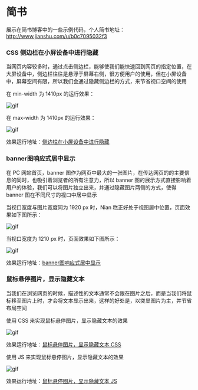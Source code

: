 # 简书

展示在简书博客中的一些示例代码，个人简书地址：http://www.jianshu.com/u/b0c7095032f3

### CSS 侧边栏在小屏设备中进行隐藏

当网页内容较多时，通过点击侧边栏，能够使我们能快速回到网页的指定位置，在大屏设备中，侧边栏往往是悬浮于屏幕右侧，很方便用户的使用，但在小屏设备中，屏幕空间有限，所以我们会通过隐藏侧边栏的方式，来节省视口空间的使用

在 min-width 为 1410px 的运行效果：

![gif](http://upload-images.jianshu.io/upload_images/1662958-c995bce772a6c4e8.gif?imageMogr2/auto-orient/strip)

在 max-width 为 1410px 的运行效果：

![gif](http://upload-images.jianshu.io/upload_images/1662958-1f8e3153387e1b1e.gif?imageMogr2/auto-orient/strip)

效果运行地址：[侧边栏在小屏设备中进行隐藏](https://niangao-warren.github.io/JianShu/Demo/Sidebar_display_and_hidden/index.html)

### banner图响应式居中显示

在 PC 网站首页，banner 图作为网页中最大的一张图片，在传达网页的的主要信息的同时，也吸引着浏览者的所有注意力，所以 banner 图的展示方式直接影响着用户的体验，我们可以将图片独立出来，并通过隐藏图片两侧的方式，使得 banner 图在不同尺寸的视口中居中显示

当视口宽度与图片宽度同为 1920 px 时，Nian 糕正好处于视图居中位置，页面效果如下图所示：

![gif](http://upload-images.jianshu.io/upload_images/1662958-6be74dd86f449167.png?imageMogr2/auto-orient/strip%7CimageView2/2/w/1240)

当视口宽度为 1210 px 时，页面效果如下图所示：

![gif](http://upload-images.jianshu.io/upload_images/1662958-9500b18c32ba4d3d.png?imageMogr2/auto-orient/strip%7CimageView2/2/w/1240)

效果运行地址：[banner图响应式居中显示](https://niangao-warren.github.io/JianShu/Demo/Banner_response_centered/index.html)

### 鼠标悬停图片，显示隐藏文本

当我们在浏览网页的时候，描述性的文本通常不会跟在图片之后，而是当我们将鼠标移至图片上时，才会将文本显示出来，这样的好处是，以突显图片为主，并节省布局空间

使用 CSS 来实现鼠标悬停图片，显示隐藏文本的效果

![gif](http://upload-images.jianshu.io/upload_images/1662958-c67bfd8aad70719f.gif?imageMogr2/auto-orient/strip)

效果运行地址：[鼠标悬停图片，显示隐藏文本 CSS](https://niangao-warren.github.io/JianShu/Demo/Mouse_movement_text_animation_effect/index.html)

使用 JS 来实现鼠标悬停图片，显示隐藏文本的效果

![gif](http://upload-images.jianshu.io/upload_images/1662958-45538d1f19bbd6ab.gif?imageMogr2/auto-orient/strip)

效果运行地址：[鼠标悬停图片，显示隐藏文本 JS](https://niangao-warren.github.io/JianShu/Demo/Hover_the_display_text/index.html)
